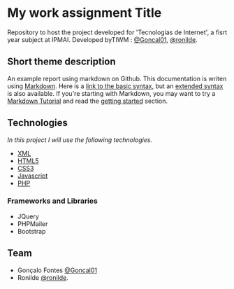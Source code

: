 # My work assignment Title

Repository to host the project developed for 'Tecnologias de Internet', a fisrt year subject at IPMAI. Developed byTIWM : [@Goncal01](https://github.com/Goncal01), [@ronilde](https://github.com/ronilde).

## Short theme description

An example report using markdown on Github. This documentation is writen using [Markdown](https://www.markdownguide.org/). Here is a [link to the basic syntax](https://www.markdownguide.org/basic-syntax), but an [extended syntax](https://www.markdownguide.org/extended-syntax/) is also available. If you're starting with Markdown, you may want to try a [Markdown Tutorial](https://www.markdowntutorial.com/) and read the [getting started](https://www.markdownguide.org/getting-started/) section.

## Technologies

_In this project I will use the following technologies._
* [XML](https://www.w3.org/standards/xml/core.html)
* [HTML5](https://www.w3.org/TR/html52/)
* [CSS3](https://www.w3.org/TR/2001/WD-css3-roadmap-20010523/)
* [Javascript](https://www.javascript.com/)
* [PHP](https://www.php.net/)

### Frameworks and Libraries

* JQuery
* PHPMailer
* Bootstrap


## Team
* Gonçalo Fontes [@Goncal01](https://github.com/Goncal01)
* Ronilde [@ronilde](https://github.com/ronilde).